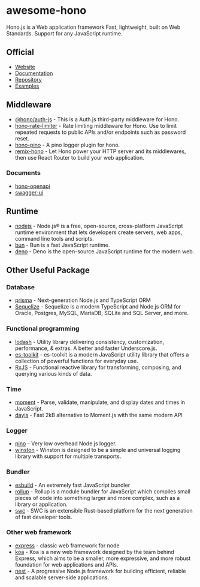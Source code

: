 # awesome-hono

Hono.js is a Web application framework
Fast, lightweight, built on Web Standards. Support for any JavaScript runtime.

## Official

- [Website](https://hono.dev/)
- [Documentation](https://hono.dev/docs/)
- [Repository](https://github.com/honojs)
- [Examples](https://hono.dev/examples/)

## Middleware
- [@hono/auth-js](https://www.npmjs.com/package/@hono/auth-js) - This is a Auth.js third-party middleware for Hono.
- [hono-rate-limiter](https://github.com/rhinobase/hono-rate-limiter) - Rate limiting middleware for Hono. Use to limit repeated requests to public APIs and/or endpoints such as password reset.
- [hono-pino](https://github.com/maou-shonen/hono-pino) - A pino logger plugin for hono.
- [remix-hono](https://github.com/sergiodxa/remix-hono) - Let Hono power your HTTP server and its middlewares, then use React Router to build your web application.

### Documents
- [hono-openapi](https://github.com/rhinobase/hono-openapi)
- [swagger-ui](https://github.com/honojs/middleware/tree/main/packages/swagger-ui)

## Runtime
- [nodejs](https://nodejs.org/en) - Node.js® is a free, open-source, cross-platform JavaScript runtime environment that lets developers create servers, web apps, command line tools and scripts.
- [bun](https://bun.sh/) - Bun is a fast JavaScript runtime.
- [deno](https://deno.com/) - Deno is the open-source JavaScript runtime for the modern web.

## Other Useful Package
### Database
- [prisma](https://www.prisma.io/) - Next-generation Node.js and TypeScript ORM
- [Sequelize](https://sequelize.org/) - Sequelize is a modern TypeScript and Node.js ORM for Oracle, Postgres, MySQL, MariaDB, SQLite and SQL Server, and more.
### Functional programming
- [lodash](https://github.com/lodash/lodash) - Utility library delivering consistency, customization, performance, & extras. A better and faster Underscore.js.
- [es-toolkit](https://es-toolkit.slash.page/) - es-toolkit is a modern JavaScript utility library that offers a collection of powerful functions for everyday use.
- [RxJS](https://github.com/reactivex/rxjs) - Functional reactive library for transforming, composing, and querying various kinds of data.

### Time
- [moment](https://momentjs.com/) - Parse, validate, manipulate, and display dates and times in JavaScript.
- [dayjs](https://day.js.org/) - Fast 2kB alternative to Moment.js with the same modern API

### Logger
- [pino](https://github.com/pinojs/pino) - Very low overhead Node.js logger.
- [winston](https://github.com/winstonjs/winston) - Winston is designed to be a simple and universal logging library with support for multiple transports.

### Bundler 
- [esbuild](https://esbuild.github.io/) - An extremely fast JavaScript bundler
- [rollup](https://rollupjs.org/) - Rollup is a module bundler for JavaScript which compiles small pieces of code into something larger and more complex, such as a library or application.
- [swc](https://swc.rs/) - SWC is an extensible Rust-based platform for the next generation of fast developer tools.

### Other web framework
- [express](http://expressjs.com/) - classic web framework for node
- [koa](https://koajs.com/) - Koa is a new web framework designed by the team behind Express, which aims to be a smaller, more expressive, and more robust foundation for web applications and APIs.
- [nest](https://nestjs.com/) - A progressive Node.js framework for building efficient, reliable and scalable server-side applications. 